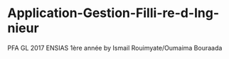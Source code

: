 # Application-Gestion-Filli-re-d-Ing-nieur
PFA GL 2017 ENSIAS 1ère année by Ismail Rouimyate/Oumaima Bouraada
